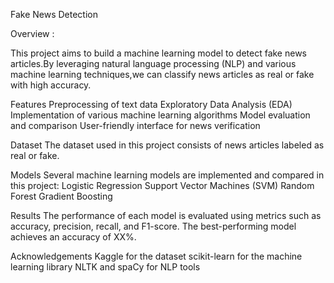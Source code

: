 Fake News Detection

Overview :

This project aims to build a machine learning model to detect fake news articles.By leveraging natural language processing (NLP) and various machine learning techniques,we can classify news articles as real or fake with high accuracy.

Features
Preprocessing of text data
Exploratory Data Analysis (EDA)
Implementation of various machine learning algorithms
Model evaluation and comparison
User-friendly interface for news verification

Dataset
The dataset used in this project consists of news articles labeled as real or fake.

Models
Several machine learning models are implemented and compared in this project:
Logistic Regression
Support Vector Machines (SVM)
Random Forest
Gradient Boosting

Results
The performance of each model is evaluated using metrics such as accuracy, precision, recall, and F1-score. The best-performing model achieves an accuracy of XX%.

Acknowledgements
Kaggle for the dataset
scikit-learn for the machine learning library
NLTK and spaCy for NLP tools
